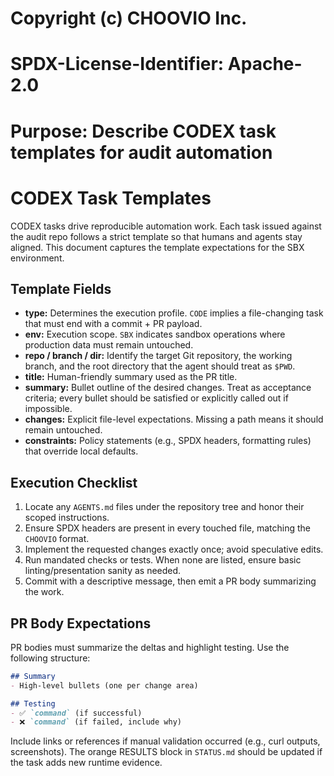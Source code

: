 # Copyright (c) CHOOVIO Inc.
# SPDX-License-Identifier: Apache-2.0
# Purpose: Describe CODEX task templates for audit automation

# CODEX Task Templates

CODEX tasks drive reproducible automation work. Each task issued against the audit repo follows a strict template so that humans and agents stay aligned. This document captures the template expectations for the SBX environment.

## Template Fields

- **type:** Determines the execution profile. `CODE` implies a file-changing task that must end with a commit + PR payload.
- **env:** Execution scope. `SBX` indicates sandbox operations where production data must remain untouched.
- **repo / branch / dir:** Identify the target Git repository, the working branch, and the root directory that the agent should treat as `$PWD`.
- **title:** Human-friendly summary used as the PR title.
- **summary:** Bullet outline of the desired changes. Treat as acceptance criteria; every bullet should be satisfied or explicitly called out if impossible.
- **changes:** Explicit file-level expectations. Missing a path means it should remain untouched.
- **constraints:** Policy statements (e.g., SPDX headers, formatting rules) that override local defaults.

## Execution Checklist

1. Locate any `AGENTS.md` files under the repository tree and honor their scoped instructions.
2. Ensure SPDX headers are present in every touched file, matching the `CHOOVIO` format.
3. Implement the requested changes exactly once; avoid speculative edits.
4. Run mandated checks or tests. When none are listed, ensure basic linting/presentation sanity as needed.
5. Commit with a descriptive message, then emit a PR body summarizing the work.

## PR Body Expectations

PR bodies must summarize the deltas and highlight testing. Use the following structure:

```markdown
## Summary
- High-level bullets (one per change area)

## Testing
- ✅ `command` (if successful)
- ❌ `command` (if failed, include why)
```

Include links or references if manual validation occurred (e.g., curl outputs, screenshots). The orange RESULTS block in `STATUS.md` should be updated if the task adds new runtime evidence.
